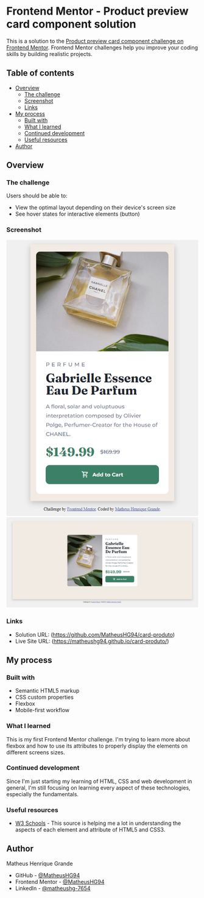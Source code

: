# Frontend Mentor - Product preview card component solution

This is a solution to the [Product preview card component challenge on Frontend Mentor](https://www.frontendmentor.io/challenges/product-preview-card-component-GO7UmttRfa). Frontend Mentor challenges help you improve your coding skills by building realistic projects. 

## Table of contents

- [Overview](#overview)
  - [The challenge](#the-challenge)
  - [Screenshot](#screenshot)
  - [Links](#links)
- [My process](#my-process)
  - [Built with](#built-with)
  - [What I learned](#what-i-learned)
  - [Continued development](#continued-development)
  - [Useful resources](#useful-resources)
- [Author](#author)

## Overview

### The challenge

Users should be able to:

- View the optimal layout depending on their device's screen size
- See hover states for interactive elements (button)

### Screenshot

![Mobile version](./solution-scrshot/ProductPreviewCardComponent_mobile.jpg)
![Desktop version](./solution-scrshot/ProductPreviewCardComponent_desktop.jpg)

### Links

- Solution URL: (https://github.com/MatheusHG94/card-produto)
- Live Site URL: (https://matheushg94.github.io/card-produto/)

## My process

### Built with

- Semantic HTML5 markup
- CSS custom properties
- Flexbox
- Mobile-first workflow

### What I learned

This is my first Frontend Mentor challenge. I'm trying to learn more about flexbox and how to use its attributes to properly display the elements on different screens sizes.

### Continued development

Since I'm just starting my learning of HTML, CSS and web development in general, I'm still focusing on learning every aspect of these technologies, especially the fundamentals.

### Useful resources

- [W3 Schools](https://www.w3schools.com/) - This source is helping me a lot in understanding the aspects of each element and attribute of HTML5 and CSS3.

## Author

Matheus Henrique Grande

- GitHub - [@MatheusHG94](https://github.com/MatheusHG94)
- Frontend Mentor - [@MatheusHG94](https://www.frontendmentor.io/profile/MatheusHG94)
- LinkedIn - [@matheushg-7654](https://www.linkedin.com/in/matheushg-7654/)